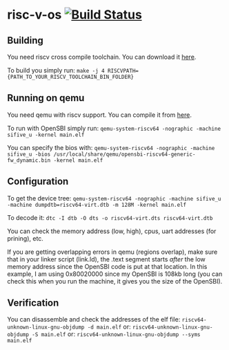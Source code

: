 # risc-v-os [![Build Status](https://travis-ci.com/cypox/risc-v-os.svg?branch=master)](https://travis-ci.org/github/cypox/virtual-economy)

## Building
You need riscv cross compile toolchain. You can download it [here](https://github.com/riscv/riscv-gnu-toolchain/releases/).

To build you simply run:
`make -j 4 RISCVPATH={PATH_TO_YOUR_RISCV_TOOLCHAIN_BIN_FOLDER}`

## Running on qemu
You need qemu with riscv support. You can compile it from [here](https://risc-v-getting-started-guide.readthedocs.io/en/latest/linux-qemu.html).

To run with OpenSBI simply run:
`qemu-system-riscv64 -nographic -machine sifive_u -kernel main.elf`

You can specify the bios with:
`qemu-system-riscv64 -nographic -machine sifive_u -bios /usr/local/share/qemu/opensbi-riscv64-generic-fw_dynamic.bin -kernel main.elf`

## Configuration
To get the device tree:
`qemu-system-riscv64 -nographic -machine sifive_u -machine dumpdtb=riscv64-virt.dtb -m 128M -kernel main.elf`

To decode it:
`dtc -I dtb -O dts -o riscv64-virt.dts riscv64-virt.dtb`

You can check the memory address (low, high), cpus, uart addresses (for prining), etc.

If you are getting overlapping errors in qemu (regions overlap), make sure that in your linker script (link.ld), the .text segment starts *after* the low memory address since the OpenSBI code is put at that location. In this example, I am using 0x80020000 since my OpenSBI is 108kb long (you can check this when you run the machine, it gives you the size of the OpenSBI).

## Verification
You can disassemble and check the addresses of the elf file:
`riscv64-unknown-linux-gnu-objdump -d main.elf`
or:
`riscv64-unknown-linux-gnu-objdump -S main.elf`
or:
`riscv64-unknown-linux-gnu-objdump --syms main.elf`
